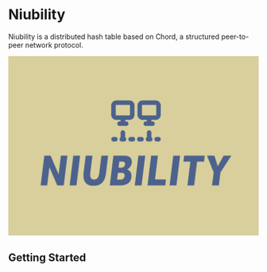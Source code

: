 # Niubility
Niubility is a distributed hash table based on Chord, a structured peer-to-peer network protocol.

![](logo.png)

## Getting Started

